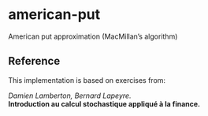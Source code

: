 # american-put
American put approximation (MacMillan’s algorithm)
## Reference
This implementation is based on exercises from:

*Damien Lamberton, Bernard Lapeyre.*  
**Introduction au calcul stochastique appliqué à la finance.**  


